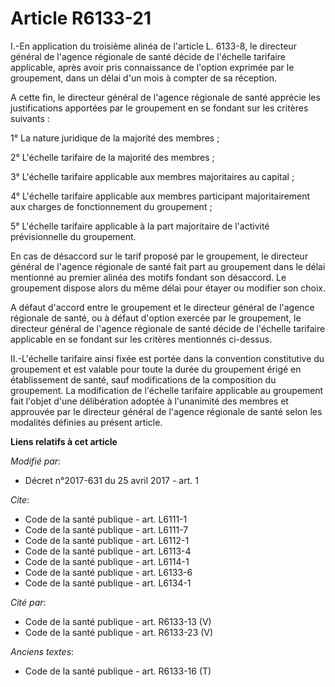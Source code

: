 # Article R6133-21

I.-En application du troisième alinéa de l'article L. 6133-8, le directeur général de l'agence régionale de santé décide de
l'échelle tarifaire applicable, après avoir pris connaissance de l'option exprimée par le groupement, dans un délai d'un mois
à compter de sa réception.

A cette fin, le directeur général de l'agence régionale de santé apprécie les justifications apportées par le groupement en
se fondant sur les critères suivants : 

1° La nature juridique de la majorité des membres ; 

2° L'échelle tarifaire de la majorité des membres ; 

3° L'échelle tarifaire applicable aux membres majoritaires au capital ; 

4° L'échelle tarifaire applicable aux membres participant majoritairement aux charges de fonctionnement du groupement ; 

5° L'échelle tarifaire applicable à la part majoritaire de l'activité prévisionnelle du groupement. 

En cas de désaccord sur le tarif proposé par le groupement, le directeur général de l'agence régionale de santé fait part au
groupement dans le délai mentionné au premier alinéa des motifs fondant son désaccord. Le groupement dispose alors du même
délai pour étayer ou modifier son choix.

A défaut d'accord entre le groupement et le directeur général de l'agence régionale de santé, ou à défaut d'option exercée
par le groupement, le directeur général de l'agence régionale de santé décide de l'échelle tarifaire applicable en se fondant
sur les critères mentionnés ci-dessus. 

II.-L'échelle tarifaire ainsi fixée est portée dans la convention constitutive du groupement et est valable pour toute la
durée du groupement érigé en établissement de santé, sauf modifications de la composition du groupement. La modification de
l'échelle tarifaire applicable au groupement fait l'objet d'une délibération adoptée à l'unanimité des membres et approuvée
par le directeur général de l'agence régionale de santé selon les modalités définies au présent article.

**Liens relatifs à cet article**

_Modifié par_:

  - Décret n°2017-631 du 25 avril 2017 - art. 1

_Cite_:

  - Code de la santé publique - art. L6111-1
  - Code de la santé publique - art. L6111-7
  - Code de la santé publique - art. L6112-1
  - Code de la santé publique - art. L6113-4
  - Code de la santé publique - art. L6114-1
  - Code de la santé publique - art. L6133-6
  - Code de la santé publique - art. L6134-1

_Cité par_:

  - Code de la santé publique - art. R6133-13 (V)
  - Code de la santé publique - art. R6133-23 (V)

_Anciens textes_:

  - Code de la santé publique - art. R6133-16 (T)
